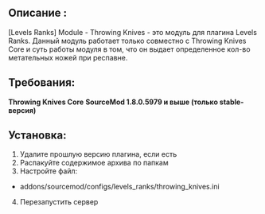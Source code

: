 ## Описание :
[Levels Ranks] Module - Throwing Knives - это модуль для плагина Levels Ranks. Данный модуль работает только совместно с Throwing Knives Core и суть работы модуля в том, что он выдает определенное кол-во метательных ножей при респавне.​
## Требования:
**Throwing Knives Core**
**SourceMod 1.8.0.5979 и выше (только stable-версия)**
## Установка:
1) Удалите прошлую версию плагина, если есть
2) Распакуйте содержимое архива по папкам
3) Настройте файл:
- addons/sourcemod/configs/levels_ranks/throwing_knives.ini​
4) Перезапустить сервер
